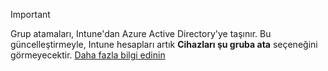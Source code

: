 >[!Important]
>Grup atamaları, Intune'dan Azure Active Directory'ye taşınır. Bu güncelleştirmeyle, Intune hesapları artık **Cihazları şu gruba ata** seçeneğini görmeyecektir. [Daha fazla bilgi edinin](/intune-classic/deploy-use/ios-device-enrollment-program-in-microsoft-intune#changes-to-intune-group-assignments)

